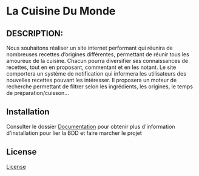 # La Cuisine Du Monde

## DESCRIPTION:

Nous souhaitons réaliser un site internet performant qui réunira de nombreuses recettes d’origines différentes, permettant de réunir tous les amoureux de la cuisine. Chacun pourra diversifier ses connaissances de recettes, tout en en proposant, commentant et en les notant. Le site comportera un système de notification qui informera les utilisateurs des nouvelles recettes pouvant les intéresser. Il proposera un moteur de recherche permettant de filtrer selon les ingrédients, les origines, le temps de préparation/cuisson...

## Installation

Consulter le dossier [Documentation](./Documentation) pour obtenir plus d'information d'installation pour lier la BDD et faire marcher le projet

## License

[License](./LICENSE)
